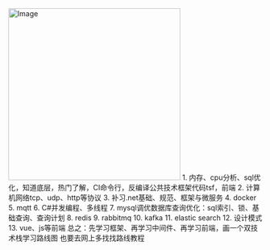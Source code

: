 <img width="341" alt="Image" src="https://github.com/user-attachments/assets/6f82519e-9db0-44b7-95c9-eb58fb49202c" />
1. 内存、cpu分析、sql优化，知道底层，热门了解，CI命令行，反编译公共技术框架代码tsf，前端
2. 计算机网络tcp、udp、http等协议
3. 补习.net基础、规范、框架与微服务
4. docker
5. mqtt
6. C#并发编程、多线程
7. mysql调优数据库查询优化：sql索引、锁、基础查询、查询计划
8. redis
9. rabbitmq
10. kafka
11. elastic search
12. 设计模式
13. vue、js等前端
总之：先学习框架、再学习中间件、再学习前端，画一个双技术栈学习路线图
也要去网上多找找路线教程